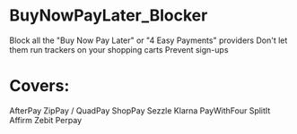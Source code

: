 # BuyNowPayLater_Blocker
Block all the "Buy Now Pay Later" or "4 Easy Payments" providers
Don't let them run trackers on your shopping carts
Prevent sign-ups

# Covers:
AfterPay
ZipPay / QuadPay
ShopPay
Sezzle
Klarna
PayWithFour
SplitIt
Affirm
Zebit
Perpay
